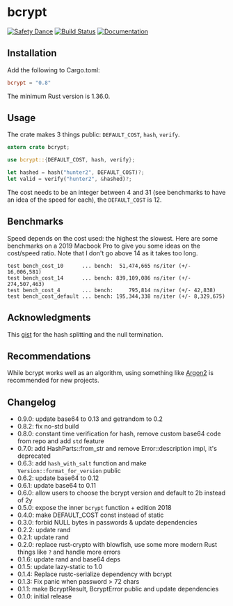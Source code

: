 # bcrypt

[![Safety Dance](https://img.shields.io/badge/unsafe-forbidden-success.svg)](https://github.com/rust-secure-code/safety-dance/)
[![Build Status](https://travis-ci.org/Keats/rust-bcrypt.svg)](https://travis-ci.org/Keats/rust-bcrypt)
[![Documentation](https://docs.rs/bcrypt/badge.svg)](https://docs.rs/bcrypt)

## Installation
Add the following to Cargo.toml:

```toml
bcrypt = "0.8"
```

The minimum Rust version is 1.36.0.

## Usage
The crate makes 3 things public: `DEFAULT_COST`, `hash`, `verify`.

```rust
extern crate bcrypt;

use bcrypt::{DEFAULT_COST, hash, verify};

let hashed = hash("hunter2", DEFAULT_COST)?;
let valid = verify("hunter2", &hashed)?;
```

The cost needs to be an integer between 4 and 31 (see benchmarks to have an idea of the speed for each), the `DEFAULT_COST` is 12.

## Benchmarks
Speed depends on the cost used: the highest the slowest.
Here are some benchmarks on a 2019 Macbook Pro to give you some ideas on the cost/speed ratio.
Note that I don't go above 14 as it takes too long.

```
test bench_cost_10      ... bench:  51,474,665 ns/iter (+/- 16,006,581)
test bench_cost_14      ... bench: 839,109,086 ns/iter (+/- 274,507,463)
test bench_cost_4       ... bench:     795,814 ns/iter (+/- 42,838)
test bench_cost_default ... bench: 195,344,338 ns/iter (+/- 8,329,675)
```

## Acknowledgments
This [gist](https://gist.github.com/rgdmarshall/ae3dc072445ed88b357a) for the hash splitting and the null termination.

## Recommendations
While bcrypt works well as an algorithm, using something like [Argon2](https://en.wikipedia.org/wiki/Argon2) is recommended
for new projects.

## Changelog

* 0.9.0: update base64 to 0.13 and getrandom to 0.2
* 0.8.2: fix no-std build
* 0.8.0: constant time verification for hash, remove custom base64 code from repo and add `std` feature
* 0.7.0: add HashParts::from_str and remove Error::description impl, it's deprecated
* 0.6.3: add `hash_with_salt` function and make `Version::format_for_version` public
* 0.6.2: update base64 to 0.12
* 0.6.1: update base64 to 0.11
* 0.6.0: allow users to choose the bcrypt version and default to 2b instead of 2y
* 0.5.0: expose the inner `bcrypt` function + edition 2018
* 0.4.0: make DEFAULT_COST const instead of static
* 0.3.0: forbid NULL bytes in passwords & update dependencies
* 0.2.2: update rand
* 0.2.1: update rand
* 0.2.0: replace rust-crypto with blowfish, use some more modern Rust things like `?` and handle more errors
* 0.1.6: update rand and base64 deps
* 0.1.5: update lazy-static to 1.0
* 0.1.4: Replace rustc-serialize dependency with bcrypt
* 0.1.3: Fix panic when password > 72 chars
* 0.1.1: make BcryptResult, BcryptError public and update dependencies
* 0.1.0: initial release
